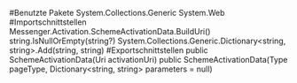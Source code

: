 #Benutzte Pakete
System.Collections.Generic
System.Web
#Importschnittstellen
Messenger.Activation.SchemeActivationData.BuildUri()
string.IsNullOrEmpty(string?)
System.Collections.Generic.Dictionary<string, string>.Add(string, string)
#Exportschnittstellen
public SchemeActivationData(Uri activationUri)
public SchemeActivationData(Type pageType, Dictionary<string, string> parameters = null)
